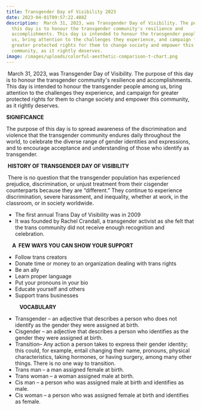```yaml
---
title: Transgender Day of Visibility 2023
date: 2023-04-01T09:57:22.488Z
description:  March 31, 2023, was Transgender Day of Visibility. The purpose of
  this day is to honour the transgender community's resilience and
  accomplishments. This day is intended to honour the transgender people among
  us, bring attention to the challenges they experience, and campaign for
  greater protected rights for them to change society and empower this
  community, as it rightly deserves.
image: /images/uploads/colorful-aesthetic-comparison-t-chart.png
---
```

 March 31, 2023, was Transgender Day of Visibility. The purpose of this day is to honour the transgender community's resilience and accomplishments. This day is intended to honour the transgender people among us, bring attention to the challenges they experience, and campaign for greater protected rights for them to change society and empower this community, as it rightly deserves.

**S﻿IGNIFICANCE**                 

 The purpose of this day is to spread awareness of the discrimination and violence that the transgender community endures daily throughout the world, to celebrate the diverse range of gender identities and expressions, and to encourage acceptance and understanding of those who identify as transgender.

 **HISTORY OF TRANSGENDER DAY OF VISIBILITY**

 There is no question that the transgender population has experienced prejudice, discrimination, or unjust treatment from their cisgender counterparts because they are “different.” They continue to experience discrimination, severe harassment, and inequality, whether at work, in the classroom, or in society worldwide.

* The first annual Trans Day of Visibility was in 2009
* It was founded by Rachel Crandall, a transgender activist as she felt that the trans community did not receive enough recognition and celebration.

    **A  FEW WAYS YOU CAN SHOW YOUR SUPPORT**

* Follow trans creators
* Donate time or money to an organization dealing with trans rights
* Be an ally
* Learn proper language 
* Put your pronouns in your bio
* Educate yourself and others
* Support trans businesses 

         **VOCABULARY** 

* ‍Transgender – an adjective that describes a person who does not identify as the gender they were assigned at birth.
* Cisgender – an adjective that describes a person who identifies as the gender they were assigned at birth.
* ‍Transition– Any action a person takes to express their gender identity; this could, for example, entail changing their name, pronouns, physical characteristics, taking hormones, or having surgery, among many other things. There is no one way to transition. 
* Trans man – a man assigned female at birth.
* Trans woman – a woman assigned male at birth.
* Cis man – a person who was assigned male at birth and identifies as male.‍
* Cis woman – a person who was assigned female at birth and identifies as female.
